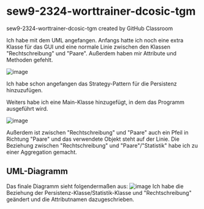 # sew9-2324-worttrainer-dcosic-tgm
sew9-2324-worttrainer-dcosic-tgm created by GitHub Classroom

Ich habe mit dem UML angefangen. Anfangs hatte ich noch eine extra Klasse für das GUI und eine normale Linie zwischen den Klassen "Rechtschreibung" und "Paare". Außerdem haben mir Attribute und Methoden gefehlt.

![image](https://github.com/TGM-HIT/sew9-2324-worttrainer-dcosic-tgm/assets/94531869/f3ed308c-db0a-4dee-86a8-8f59b20528a6)

Ich habe schon angefangen das Strategy-Pattern für die Persistenz hinzuzufügen.

Weiters habe ich eine Main-Klasse hinzugefügt, in dem das Programm ausgeführt wird.

![image](https://github.com/TGM-HIT/sew9-2324-worttrainer-dcosic-tgm/assets/94531869/81fb3ffb-579a-4640-be22-f48d15d36af9)


Außerdem ist zwischen "Rechtschreibung" und "Paare" auch ein Pfeil in Richtung "Paare" und das verwendete Objekt steht auf der Linie.
Die Beziehung zwischen "Rechtschreibung" und "Paare"/"Statistik" habe ich zu einer Aggregation gemacht.

## UML-Diagramm
Das finale Diagramm sieht folgendermaßen aus: ![image](https://github.com/TGM-HIT/sew9-2324-worttrainer-dcosic-tgm/assets/94531869/2ba6a194-4944-4de9-9dd6-715a14e981f4)
Ich habe die Beziehung der Persistenz-Klasse/Statistik-Klasse und "Rechtschreibung" geändert und die Attributnamen dazugeschrieben. 
